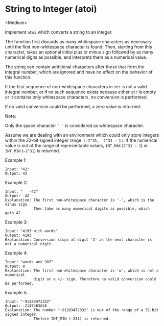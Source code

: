 # String to Integer (atoi)

\<Medium>

Implement `atoi` which converts a string to an integer.

The function first discards as many whitespace characters as necessary until the
first non-whitespace character is found. Then, starting from this character,
takes an optional initial plus or minus sign followed by as many numerical
digits as possible, and interprets them as a numerical value.

The string can contain additional characters after those that form the integral
number, which are ignored and have no effect on the behavior of this function.

If the first sequence of non-whitespace characters in `str` is not a valid
integral number, or if no such sequence exists because either `str` is empty or
it contains only whitespace characters, no conversion is performed.

If no valid conversion could be performed, a zero value is returned.

Note:

Only the space character `' '` is considered as whitespace character.

Assume we are dealing with an environment which could only store integers within
the 32-bit signed integer range: `[−2^31,  2^31 − 1]`. If the numerical value is
out of the range of representable values, `INT_MAX` (`2^31 − 1`) or `INT_MIN`
(`−2^31`) is returned.

Example 1:

```
Input: "42"
Output: 42
```

Example 2:

```
Input: "   -42"
Output: -42
Explanation: The first non-whitespace character is '-', which is the minus sign.
             Then take as many numerical digits as possible, which gets 42.
```

Example 3:

```
Input: "4193 with words"
Output: 4193
Explanation: Conversion stops at digit '3' as the next character is not a numerical digit.
```

Example 4:

```
Input: "words and 987"
Output: 0
Explanation: The first non-whitespace character is 'w', which is not a numerical 
             digit or a +/- sign. Therefore no valid conversion could be performed.
```

Example 5:

```
Input: "-91283472332"
Output: -2147483648
Explanation: The number "-91283472332" is out of the range of a 32-bit signed integer.
             Thefore INT_MIN (−231) is returned.
```
